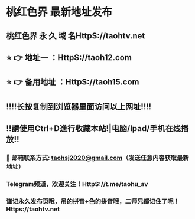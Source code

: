 # 桃红色界 最新地址发布 
## 桃红色界 永 久 域 名HttpS://taohtv.net
## ⭐️ 👉 地址一 ：HttpS://taoh12.com
## ⭐️ 👉 备用地址 ：HttpS://taoh15.com
## ‼️‼️长按复制到浏览器里面访问以上网址‼️‼️
## ‼️請使用Ctrl+D進行收藏本站!|电脑/Ipad/手机在线播放‼️
### 📧 邮箱联系方式: taohsj2020@gmail.com（发送任意内容获取最新地址）
### Telegram频道，欢迎关注！HttpS://t.me/taohu_av
### 谨记永久发布页哦，吊的拼音+色的拼音哦，二师兄都记住了呢！Https://taohtv.net
